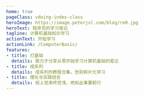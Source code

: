 ```yaml
---
home: true
pageClass: vdoing-index-class
heroImage: https://image.peterjxl.com/blog/re0.jpg
heroText: 程序员的学习笔记
tagline: 计算机基础知识学习
actionText: 开始学习
actionLink: /ComputerBasic/
features:
- title: 打基础
  details: 致力于分享从零开始学习计算机基础的笔记
- title: 成系列
  details: 成系列的教程合集，告别碎片化学习
- title: 理论与实践结合
  details: 纸上觉来终觉浅，绝知此事要躬行
---
```

<ClientOnly>
  <IndexBigImg />
</ClientOnly>

